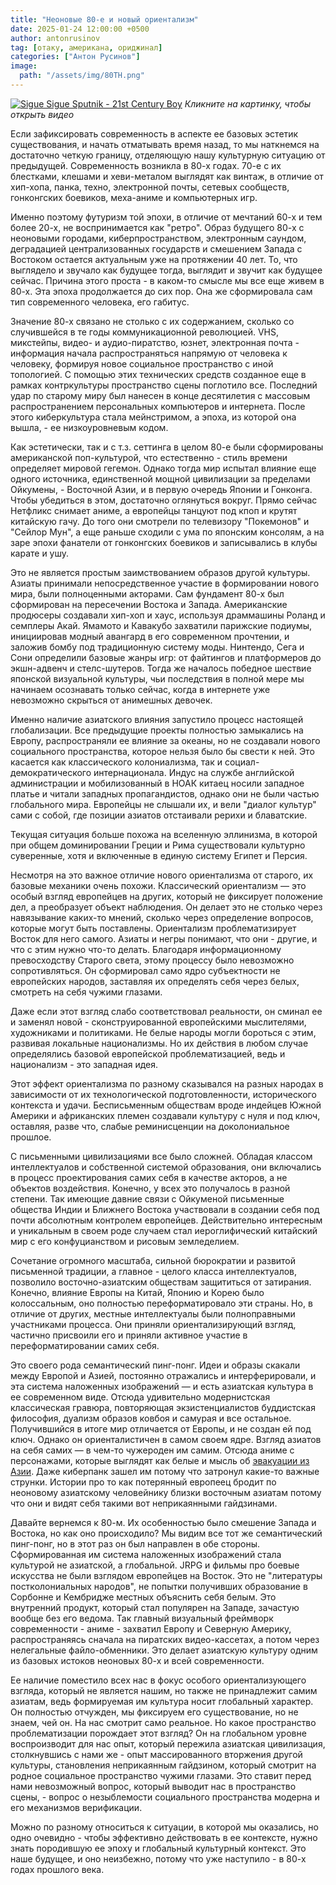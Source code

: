 ```yaml
---
title: "Неоновые 80-е и новый ориентализм"
date: 2025-01-24 12:00:00 +0500
author: antonrusinov
tag: [отаку, американа, ориджинал]
categories: ["Антон Русинов"]
image:
  path: "/assets/img/80TH.png"
---
```


[![Sigue Sigue Sputnik - 21st Century Boy](https://img.youtube.com/vi/rFouFuNgBRw/0.jpg)](https://www.youtube.com/watch?v=rFouFuNgBRw)
_Кликните на картинку, чтобы открыть видео_

Если зафиксировать современность в аспекте ее базовых эстетик существования, и начать отматывать время назад, то мы наткнемся на достаточно четкую границу, отделяющую нашу культурную ситуацию от предыдущей. Современность возникла в 80-х годах. 70-е с их блестками, клешами и хеви-металом выглядят как винтаж, в отличие от хип-хопа, панка, техно, электронной почты, сетевых сообществ, гонконгских боевиков, меха-аниме и компьютерных игр.

Именно поэтому футуризм той эпохи, в отличие от мечтаний 60-х и тем более 20-х, не воспринимается как "ретро". Образ будущего 80-х с неоновыми городами, киберпространством, электронным саундом, деградацией централизованных государств и смешением Запада с Востоком остается актуальным уже на протяжении 40 лет. То, что выглядело и звучало как будущее тогда, выглядит и звучит как будущее сейчас. Причина этого проста - в каком-то смысле мы все еще живем в 80-х. Эта эпоха продолжается до сих пор. Она же сформировала сам тип современного человека, его габитус.

Значение 80-х связано не столько с их содержанием, сколько со случившейся в те годы коммуникационной революцией. VHS, микстейпы, видео- и аудио-пиратство, юзнет, электронная почта - информация начала распространяться напрямую от человека к человеку, формируя новое социальное пространство с иной топологией. С помощью этих технических средств созданное еще в рамках контркультуры пространство сцены поглотило все. Последний удар по старому миру был нанесен в конце десятилетия с массовым распространением персональных компьютеров и интернета. После этого киберкультура стала мейнстримом, а эпоха, из которой она вышла, - ее низкоуровневым кодом.

Как эстетически, так и с т.з. сеттинга в целом 80-е были сформированы американской поп-культурой, что естественно - стиль времени определяет мировой гегемон. Однако тогда мир испытал влияние еще одного источника, единственной мощной цивилизации за пределами Ойкумены, - Восточной Азии, и в первую очередь Японии и Гонконга. Чтобы убедиться в этом, достаточно оглянуться вокруг. Прямо сейчас Нетфликс снимает аниме, а европейцы танцуют под кпоп и крутят китайскую гачу. До того они смотрели по телевизору "Покемонов" и "Сейлор Мун", а еще раньше сходили с ума по японским консолям, а на заре эпохи фанатели от гонконгских боевиков и записывались в клубы карате и ушу.

Это не является простым заимствованием образов другой культуры. Азиаты принимали непосредственное участие в формировании нового мира, были полноценными акторами. Сам фундамент 80-х был сформирован на пересечении Востока и Запада. Американские продюсеры создавали хип-хоп и хаус, используя драммашины Роланд и семплеры Акай. Ямамото и Кавакубо захватили парижские подиумы, инициировав модный авангард в его современном прочтении, и заложив бомбу под традиционную систему моды. Нинтендо, Сега и Сони определили базовые жанры игр: от файтингов и платформеров до экшн-адвенч и стелс-шутеров. Тогда же началось победное шествие японской визуальной культуры, чьи последствия в полной мере мы начинаем осознавать только сейчас, когда в интернете уже невозможно скрыться от анимешных девочек.

Именно наличие азиатского влияния запустило процесс настоящей глобализации. Все предыдущие проекты полностью замыкались на Европу, распространяли ее влияние за океаны, но не создавали нового социального пространства, которое нельзя было бы свести к ней. Это касается как классического колониализма, так и социал-демократического интернационала. Индус на службе английской администрации и мобилизованный в НОАК китаец носили западное платье и читали западных пропагандистов, однако они не были частью глобального мира. Европейцы не слышали их, и вели "диалог культур" сами с собой, где позиции азиатов отстаивали рерихи и блаватские.

Текущая ситуация больше похожа на вселенную эллинизма, в которой при общем доминировании Греции и Рима существовали культурно суверенные, хотя и включенные в единую систему Египет и Персия.

Несмотря на это важное отличие нового ориентализма от старого, их базовые механики очень похожи. Классический ориентализм — это особый взгляд европейцев на других, который не фиксирует положение дел, а преобразует объект наблюдения. Он делает это не столько через навязывание каких-то мнений, сколько через определение вопросов, которые могут быть поставлены. Ориентализм проблематизирует Восток для него самого. Азиаты и негры понимают, что они - другие, и что с этим нужно что-то делать. Благодаря информационному превосходству Старого света, этому процессу было невозможно сопротивляться. Он сформировал само ядро субъектности не европейских народов, заставляя их определять себя через белых, смотреть на себя чужими глазами.

Даже если этот взгляд слабо соответствовал реальности, он сминал ее и заменял новой - сконструированной европейскими мыслителями, художниками и политиками. Не белые народы могли бороться с этим, развивая локальные национализмы. Но их действия в любом случае определялись базовой европейской проблематизацией, ведь и национализм - это западная идея.

Этот эффект ориентализма по разному сказывался на разных народах в зависимости от их технологической подготовленности, исторического контекста и удачи. Бесписьменным обществам вроде индейцев Южной Америки и африканских племен создавали культуру с нуля и под ключ, оставляя, разве что, слабые реминисценции на доколониальное прошлое.

С письменными цивилизациями все было сложней. Обладая классом интеллектуалов и собственной системой образования, они включались в процесс проектирования самих себя в качестве акторов, а не объектов воздействия. Конечно, у всех это получалось в разной степени. Так имеющие давние связи с Ойкуменой письменные общества Индии и Ближнего Востока участвовали в создании себя под почти абсолютным контролем европейцев. Действительно интересным и уникальным в своем роде случаем стал иероглифический китайский мир с его конфуцианством и рисовым земледелием.

Сочетание огромного масштаба, сильной бюрократии и развитой письменной традиции, а главное - целого класса интеллектуалов, позволило восточно-азиатским обществам защититься от затирания. Конечно, влияние Европы на Китай, Японию и Корею было колоссальным, оно полностью переформатировало эти страны. Но, в отличие от других, местные интеллектуалы были полноправными участниками процесса. Они приняли ориентализирующий взгляд, частично присвоили его и приняли активное участие в переформатировании самих себя.

Это своего рода семантический пинг-понг. Идеи и образы скакали между Европой и Азией, постоянно отражались и интерферировали, и эта система наложенных изображений — и есть азиатская культура в ее современном виде. Отсюда удивительно модернистская классическая гравюра, повторяющая экзистенциалистов буддистская философия, дуализм образов ковбоя и самурая и все остальное. Получившийся в итоге мир отличается от Европы, и не создан ей под ключ. Однако он ориенталистичен в самом своем ядре. Взгляд азиатов на себя самих — в чем-то чужероден им самим. Отсюда аниме с персонажами, которые выглядят как белые и мысль об [эвакуации из Азии](https://en.wikipedia.org/wiki/Datsu-A_Ron). Даже киберпанк зашел им потому что затронул какие-то важные струнки. Истории про то как потерянный европеец бродит по неоновому азиатскому человейнику близки восточным азиатам потому что они и видят себя такими вот неприкаянными гайдзинами.

Давайте вернемся к 80-м. Их особенностью было смешение Запада и Востока, но как оно происходило? Мы видим все тот же семантический пинг-понг, но в этот раз он был направлен в обе стороны. Сформированная им система наложенных изображений стала культурой не азиатской, а глобальной. JRPG и фильмы про боевые искусства не были взглядом европейцев на Восток. Это не "литературы постколониальных народов", не попытки получивших образование в Сорбонне и Кембридже местных объяснить себя белым. Это внутренний продукт, который стал популярен на Западе, зачастую вообще без его ведома. Так главный визуальный фреймворк современности - аниме - захватил Европу и Северную Америку, распространяясь сначала на пиратских видео-кассетах, а потом через нелегальные файло-обменники. Это делает азиатскую культуру одним из базовых истоков неоновых 80-х и всей современности.

Ее наличие поместило всех нас в фокус особого ориентализующего взгляда, который не является нашим, но также не принадлежит самим азиатам, ведь формируемая им культура носит глобальный характер. Он полностью отчужден, мы фиксируем его существование, но не знаем, чей он. На нас смотрит само реальное. Но какое пространство проблематизации порождает этот взгляд? Он на глобальном уровне воспроизводит для нас опыт, который пережила азиатская цивилизация, столкнувшись с нами же - опыт массированного вторжения другой культуры, становления неприкаянным гайдзином, который смотрит на родное социальное пространство чужими глазами. Это ставит перед нами невозможный вопрос, который выводит нас в пространство сцены, - вопрос о незыблемости социального пространства модерна и его механизмов верификации.

Можно по разному относиться к ситуации, в которой мы оказались, но одно очевидно - чтобы эффективно действовать в ее контексте, нужно знать породившую ее эпоху и глобальный культурный контекст. Это наше будущее, и оно неизбежно, потому что уже наступило - в 80-х годах прошлого века.
